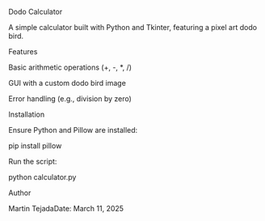 Dodo Calculator

A simple calculator built with Python and Tkinter, featuring a pixel art dodo bird.

Features

Basic arithmetic operations (+, -, *, /)

GUI with a custom dodo bird image

Error handling (e.g., division by zero)

Installation

Ensure Python and Pillow are installed:

pip install pillow

Run the script:

python calculator.py

Author

Martin TejadaDate: March 11, 2025
